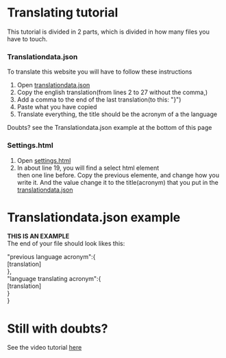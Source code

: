 # Translating tutorial

This tutorial is divided in 2 parts, which is divided in how many files you have to touch.
### Translationdata.json
To translate this website you will have to follow these instructions
1. Open [translationdata.json](./translationdata.json)
2. Copy the english translation(from lines 2 to 27 without the comma,)
3. Add a comma to the end of the last translation(to this: "}")
4. Paste what you have copied
5. Translate everything, the title should be the acronym of a the language<br>


Doubts? see the Translationdata.json example at the bottom of this page
### Settings.html
1. Open [settings.html](./settings.html)
2. In about line 19, you will find a select html element <br> then one line before. Copy the previous elemente, and change how you write it. And the value change it to the title(acronym) that you put in the [translationdata.json](./translationdata.json)






# Translationdata.json example
**THIS IS AN EXAMPLE** <br>
The end of your file should look likes this:

"previous language acronym":{<br>
        [translation]<br>
},<br>
"language translating acronym":{<br>
        [translation]<br>
    }<br>
}

# Still with doubts?
See the video tutorial [here](https://www.youtube.com/watch?v=X0S9CvgGs6E)
